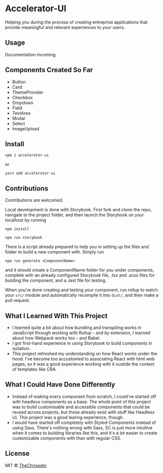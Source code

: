 # Accelerator-UI

Helping you during the process of creating entreprise applications that provide meaningful and relevant experiences to your users.

## Usage

Documentation incoming.

## Components Created So Far

* Button
* Card
* ThemeProvider
* Checkbox
* Dropdown
* Field
* TextArea
* Modal
* Select
* ImageUpload

## Install

```
npm i accelerator-ui
```

or

```
yarn add accelerator-ui
```

## Contributions

Contributions are welcomed.

Local development is done with Storybook. First fork and clone the repo, navigate to the project folder, and then launch the Storybook on your localhost by running

```
npm install

npm run storybook
```

There is a script already prepared to help you in setting up the files and folder to build a new component with. Simply run

```
npm run generate <ComponentName>
```

and it should create a ComponentName folder for you under components, complete with an already configured Storybook file, .tsx and .scss files for building the component, and a Jest file for testing.

When you're done creating and testing your component, run rollup to watch your `src/` module and automatically recompile it into `dist/`, and then make a pull request.


## What I Learned With This Project

* I learned quite a bit about how bundling and transpiling works in JavaScript through working with Rollup - and by extension, I learned about how Webpack works too - and Babel.
* I got first-hand experience in using Storybook to build components in isolation.
* This project refreshed my understanding on how React works under the hood. I've become too accustomed to associating React with html web pages, so it was a good experience working with it oustide the context of templates like CRA.

## What I Could Have Done Differently

* Instead of making every component from scratch, I could've started off with headless components as a base. The whole point of this project was to build customisable and accessible components that could be reused across projects, but those already exist with stuff like Headless UI. This project was a good learing experience, though.
* I would have started off completely with Styled-Components instead of using Sass. There's nothing wrong with Sass, SC is just more intuitive when it comes to building libraries like this, and it's a lot easier to create customizable components with than with regular CSS.


## License

MIT © [TheChrisader](https://github.com/TheChrisader)
